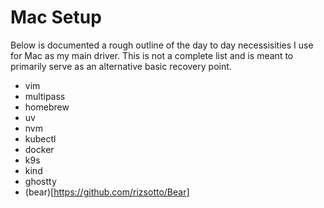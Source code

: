 # Mac Setup

Below is documented a rough outline of the day to day necessisities I use for Mac as my main driver. This is not a complete list and is meant to primarily serve as an alternative basic recovery point.

* vim
* multipass
* homebrew
* uv
* nvm
* kubectl
* docker
* k9s
* kind
* ghostty
* (bear)[https://github.com/rizsotto/Bear]
